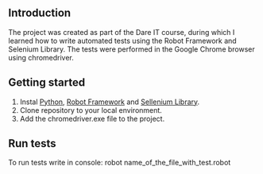 ## Introduction
The project was created as part of the Dare IT course, during which I learned how to write automated tests using the Robot Framework and Selenium Library.
The tests were performed in the Google Chrome browser using chromedriver.

## Getting started
1. Instal [Python](https://www.python.org/), [Robot Framework](https://robotframework.org/) and [Sellenium Library](https://github.com/robotframework/SeleniumLibrary).
2. Clone repository to your local environment.
3. Add the chromedriver.exe file to the project.

## Run tests
To run tests write in console: robot name_of_the_file_with_test.robot
